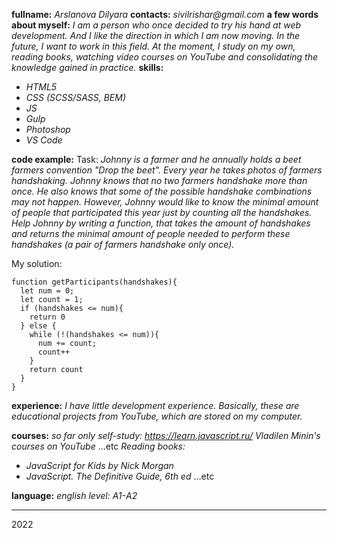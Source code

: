 
**fullname:** _Arslanova Dilyara_
**contacts:** _sivilrishar@gmail.com_
**a few words about myself:** _I am a person who once decided to try his hand at web development. And I like the direction in which I am now moving. In the future, I want to work in this field. At the moment, I study on my own, reading books, watching video courses on YouTube and consolidating the knowledge gained in practice._
**skills:** 
- _HTML5_
- _CSS (SCSS/SASS, BEM)_
- _JS_
- _Gulp_
- _Photoshop_
- _VS Code_

**code example:**
Task: 
_Johnny is a farmer and he annually holds a beet farmers convention "Drop the beet". Every year he takes photos of farmers handshaking. Johnny knows that no two farmers handshake more than once. He also knows that some of the possible handshake combinations may not happen. However, Johnny would like to know the minimal amount of people that participated this year just by counting all the handshakes. Help Johnny by writing a function, that takes the amount of handshakes and returns the minimal amount of people needed to perform these handshakes (a pair of farmers handshake only once)._

My solution:
```
function getParticipants(handshakes){
  let num = 0;
  let count = 1;
  if (handshakes <= num){
    return 0
  } else {
    while (!(handshakes <= num)){
      num += count;
      count++
    }
    return count 
  }
}
```
**experience:**
_I have little development experience. Basically, these are educational projects from YouTube, which are stored on my computer._

**courses:**
_so far only self-study:_
_https://learn.javascript.ru/_ 
_Vladilen Minin's courses on YouTube_
...etc
_Reading books:_
- _JavaScript for Kids by Nick Morgan_
- _JavaScript. The Definitive Guide, 6th ed_
...etc

**language:**
_english level: A1-А2_

***
2022